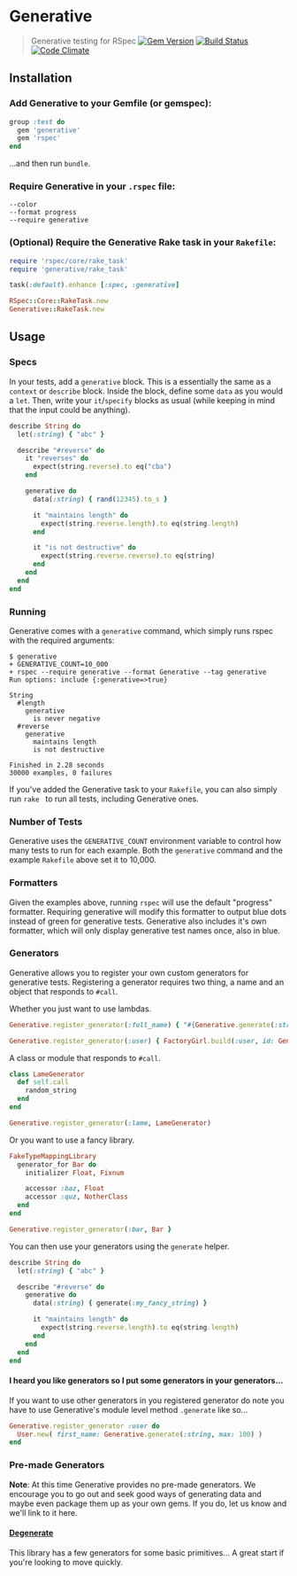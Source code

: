 # Generative

> Generative testing for RSpec
> [![Gem Version](https://badge.fury.io/rb/generative.png)](http://badge.fury.io/rb/generative)
> [![Build Status](https://travis-ci.org/justincampbell/generative.png?branch=master)](https://travis-ci.org/justincampbell/generative)
> [![Code Climate](https://codeclimate.com/github/justincampbell/generative.png)](https://codeclimate.com/github/justincampbell/generative)

## Installation

### Add Generative to your Gemfile (or gemspec):

```rb
group :test do
  gem 'generative'
  gem 'rspec'
end
```

...and then run `bundle`.

### Require Generative in your `.rspec` file:

```
--color
--format progress
--require generative
```

### (Optional) Require the Generative Rake task in your `Rakefile`:

```rb
require 'rspec/core/rake_task'
require 'generative/rake_task'

task(:default).enhance [:spec, :generative]

RSpec::Core::RakeTask.new
Generative::RakeTask.new
```

## Usage

### Specs

In your tests, add a `generative` block. This is a essentially the same as a
`context` or `describe` block. Inside the block, define some `data` as you
would a `let`. Then, write your `it`/`specify` blocks as usual (while keeping
in mind that the input could be anything).

```rb
describe String do
  let(:string) { "abc" }

  describe "#reverse" do
    it "reverses" do
      expect(string.reverse).to eq("cba")
    end

    generative do
      data(:string) { rand(12345).to_s }

      it "maintains length" do
        expect(string.reverse.length).to eq(string.length)
      end

      it "is not destructive" do
        expect(string.reverse.reverse).to eq(string)
      end
    end
  end
end
```

### Running

Generative comes with a `generative` command, which simply runs rspec with the
required arguments:

```
$ generative
+ GENERATIVE_COUNT=10_000
+ rspec --require generative --format Generative --tag generative
Run options: include {:generative=>true}

String
  #length
    generative
      is never negative
  #reverse
    generative
      maintains length
      is not destructive

Finished in 2.28 seconds
30000 examples, 0 failures
```

If you've added the Generative task to your `Rakefile`, you can also simply run
`rake ` to run all tests, including Generative ones.

### Number of Tests

Generative uses the `GENERATIVE_COUNT` environment variable to control how many
tests to run for each example. Both the `generative` command and the example
`Rakefile` above set it to 10,000.

### Formatters

Given the examples above, running `rspec` will use the default "progress"
formatter. Requiring generative will modify this formatter to output blue dots
instead of green for generative tests. Generative also includes it's own
formatter, which will only display generative test names once, also in blue.

### Generators

Generative allows you to register your own custom generators for generative
tests. Registering a generator requires two thing, a name and an object that
responds to `#call`.

Whether you just want to use lambdas.

```rb
Generative.register_generator(:full_name) { "#{Generative.generate(:string)} #{Generative.generate(:string}" }

Generative.register_generator(:user) { FactoryGirl.build(:user, id: Generative.generate(:integer)) }
```

A class or module that responds to `#call`.

```rb
class LameGenerator
  def self.call
    random_string
  end
end

Generative.register_generator(:lame, LameGenerator)
```

Or you want to use a fancy library.

```rb
FakeTypeMappingLibrary
  generator_for Bar do
    initializer Float, Fixnum

    accessor :baz, Float
    accessor :quz, NotherClass
  end
end

Generative.register_generator(:bar, Bar }
```

You can then use your generators using the `generate` helper.

```rb
describe String do
  let(:string) { "abc" }

  describe "#reverse" do
    generative do
      data(:string) { generate(:my_fancy_string) }

      it "maintains length" do
        expect(string.reverse.length).to eq(string.length)
      end
    end
  end
end
```

#### I heard you like generators so I put some generators in your generators...

If you want to use other generators in you registered generator do note
you have to use Generative's module level method `.generate` like so...

```rb
Generative.register_generator :user do
  User.new( first_name: Generative.generate(:string, max: 100) )
end
```



### Pre-made Generators

**Note**: At this time Generative provides no pre-made generators. We
encourage you to go out and seek good ways of generating
data and maybe even package them up as your own gems. If you
do, let us know and we'll link to it here.


#### [Degenerate](https://github.com/niftyn8/degenerate)

This library has a few generators for some basic primitives... A great start if
you're looking to move quickly.
